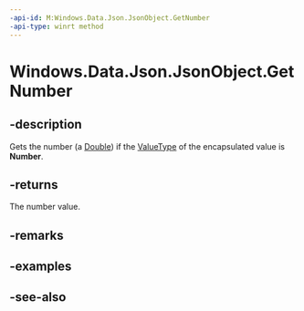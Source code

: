 ```yaml
---
-api-id: M:Windows.Data.Json.JsonObject.GetNumber
-api-type: winrt method
---
```


<!-- Method syntax
public double GetNumber()
-->

# Windows.Data.Json.JsonObject.GetNumber

## -description
Gets the number (a [Double](https://docs.microsoft.com/dotnet/api/system.double?redirectedfrom=MSDN)) if the [ValueType](ijsonvalue_valuetype.md) of the encapsulated value is **Number**.

## -returns
The number value.

## -remarks

## -examples

## -see-also
